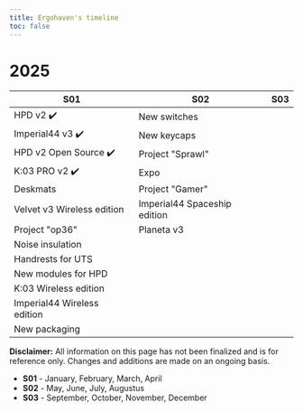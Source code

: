 ```yaml
---
title: Ergohaven's timeline
toc: false
---
```


# 2025

| **S01**                      | **S02**                      | **S03**                |
| ---------------------------- | ---------------------------- | ---------------------- |
| HPD v2 ✔️                    | New switches                 |                        |
| Imperial44 v3 ✔️             | New keycaps                  |                        |
| HPD v2 Open Source ✔️        | Project "Sprawl"             |                        |
| K:03 PRO v2 ✔️               | Expo                         |                        |
| Deskmats                     | Project "Gamer"              |                        |
| Velvet v3 Wireless edition   | Imperial44 Spaceship edition |                        |
| Project "op36"               | Planeta v3                   |                        |
| Noise insulation             |                              |                        |
| Handrests for UTS            |                              |                        |
| New modules for HPD          |                              |                        |
| K:03 Wireless edition        |                              |                        |
| Imperial44 Wireless edition  |                              |                        |
| New packaging                |                              |                        |

**Disclaimer:** All information on this page has not been finalized and is for reference only. Changes and additions are made on an ongoing basis.

- **S01** - January, February, March, April  
- **S02** - May, June, July, Augustus  
- **S03** - September, October, November, December


